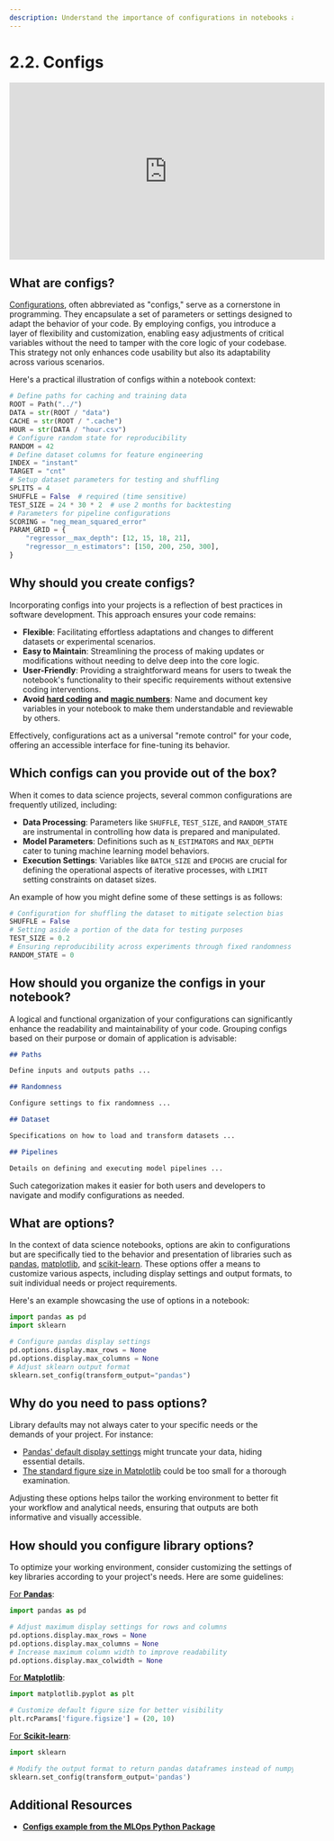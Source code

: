 ```yaml
---
description: Understand the importance of configurations in notebooks and how to structure them effectively to manage project settings and parameters for easy experimentation and reproducibility.
---
```


# 2.2. Configs

<iframe class="youtube" width="560" height="315" src="https://www.youtube.com/embed/NsUw_46fd-s?si=mKPJF26qh_ZFiP85" title="YouTube video player" frameborder="0" allow="accelerometer; autoplay; clipboard-write; encrypted-media; gyroscope; picture-in-picture; web-share" referrerpolicy="strict-origin-when-cross-origin" allowfullscreen></iframe>

## What are configs?

[Configurations](https://en.wikipedia.org/wiki/Computer_configuration), often abbreviated as "configs," serve as a cornerstone in programming. They encapsulate a set of parameters or settings designed to adapt the behavior of your code. By employing configs, you introduce a layer of flexibility and customization, enabling easy adjustments of critical variables without the need to tamper with the core logic of your codebase. This strategy not only enhances code usability but also its adaptability across various scenarios.

Here's a practical illustration of configs within a notebook context:

```python
# Define paths for caching and training data
ROOT = Path("../")
DATA = str(ROOT / "data")
CACHE = str(ROOT / ".cache")
HOUR = str(DATA / "hour.csv")
# Configure random state for reproducibility
RANDOM = 42
# Define dataset columns for feature engineering
INDEX = "instant"
TARGET = "cnt"
# Setup dataset parameters for testing and shuffling
SPLITS = 4
SHUFFLE = False  # required (time sensitive)
TEST_SIZE = 24 * 30 * 2  # use 2 months for backtesting
# Parameters for pipeline configurations
SCORING = "neg_mean_squared_error"
PARAM_GRID = {
    "regressor__max_depth": [12, 15, 18, 21],
    "regressor__n_estimators": [150, 200, 250, 300],
}
```

## Why should you create configs?

Incorporating configs into your projects is a reflection of best practices in software development. This approach ensures your code remains:

- **Flexible**: Facilitating effortless adaptations and changes to different datasets or experimental scenarios.
- **Easy to Maintain**: Streamlining the process of making updates or modifications without needing to delve deep into the core logic.
- **User-Friendly**: Providing a straightforward means for users to tweak the notebook's functionality to their specific requirements without extensive coding interventions.
- **Avoid [hard coding](https://en.wikipedia.org/wiki/Hard_coding) and [magic numbers](https://en.wikipedia.org/wiki/Magic_number_(programming))**: Name and document key variables in your notebook to make them understandable and reviewable by others.

Effectively, configurations act as a universal "remote control" for your code, offering an accessible interface for fine-tuning its behavior.

## Which configs can you provide out of the box?

When it comes to data science projects, several common configurations are frequently utilized, including:

- **Data Processing**: Parameters like `SHUFFLE`, `TEST_SIZE`, and `RANDOM_STATE` are instrumental in controlling how data is prepared and manipulated.
- **Model Parameters**: Definitions such as `N_ESTIMATORS` and `MAX_DEPTH` cater to tuning machine learning model behaviors.
- **Execution Settings**: Variables like `BATCH_SIZE` and `EPOCHS` are crucial for defining the operational aspects of iterative processes, with `LIMIT` setting constraints on dataset sizes.

An example of how you might define some of these settings is as follows:

```python
# Configuration for shuffling the dataset to mitigate selection bias
SHUFFLE = False
# Setting aside a portion of the data for testing purposes
TEST_SIZE = 0.2
# Ensuring reproducibility across experiments through fixed randomness
RANDOM_STATE = 0
```

## How should you organize the configs in your notebook?

A logical and functional organization of your configurations can significantly enhance the readability and maintainability of your code. Grouping configs based on their purpose or domain of application is advisable:

```markdown
## Paths

Define inputs and outputs paths ...

## Randomness

Configure settings to fix randomness ...

## Dataset

Specifications on how to load and transform datasets ...

## Pipelines

Details on defining and executing model pipelines ...
```

Such categorization makes it easier for both users and developers to navigate and modify configurations as needed.

## What are options?

In the context of data science notebooks, options are akin to configurations but are specifically tied to the behavior and presentation of libraries such as [pandas](https://pandas.pydata.org/), [matplotlib](https://matplotlib.org/), and [scikit-learn](https://scikit-learn.org/stable/). These options offer a means to customize various aspects, including display settings and output formats, to suit individual needs or project requirements.

Here's an example showcasing the use of options in a notebook:

```python
import pandas as pd
import sklearn

# Configure pandas display settings
pd.options.display.max_rows = None
pd.options.display.max_columns = None
# Adjust sklearn output format
sklearn.set_config(transform_output="pandas")
```
## Why do you need to pass options?

Library defaults may not always cater to your specific needs or the demands of your project. For instance:

- [Pandas' default display settings](https://pandas.pydata.org/pandas-docs/stable/user_guide/options.html) might truncate your data, hiding essential details.
- [The standard figure size in Matplotlib](https://matplotlib.org/stable/users/explain/customizing.html) could be too small for a thorough examination.

Adjusting these options helps tailor the working environment to better fit your workflow and analytical needs, ensuring that outputs are both informative and visually accessible.

## How should you configure library options?

To optimize your working environment, consider customizing the settings of key libraries according to your project's needs. Here are some guidelines:

[For **Pandas**](https://pandas.pydata.org/pandas-docs/stable/user_guide/options.html):

```python
import pandas as pd

# Adjust maximum display settings for rows and columns
pd.options.display.max_rows = None
pd.options.display.max_columns = None
# Increase maximum column width to improve readability
pd.options.display.max_colwidth = None
```

[For **Matplotlib**](https://matplotlib.org/stable/users/explain/customizing.html):

```python
import matplotlib.pyplot as plt

# Customize default figure size for better visibility
plt.rcParams['figure.figsize'] = (20, 10)
```

[For **Scikit-learn**](https://scikit-learn.org/stable/modules/generated/sklearn.set_config.html):

```python
import sklearn

# Modify the output format to return pandas dataframes instead of numpy arrays
sklearn.set_config(transform_output='pandas')
```

## Additional Resources

- **[Configs example from the MLOps Python Package](https://github.com/fmind/mlops-python-package/blob/main/notebooks/prototype.ipynb)**
